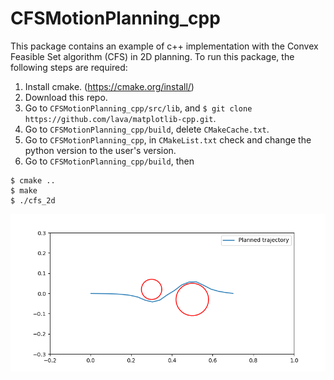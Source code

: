 # CFSMotionPlanning_cpp

This package contains an example of c++ implementation with the Convex Feasible Set algorithm (CFS) in 2D planning. 
To run this package, the following steps are required:
1. Install cmake. (https://cmake.org/install/)
2. Download this repo.
3. Go to `CFSMotionPlanning_cpp/src/lib`, and `$ git clone https://github.com/lava/matplotlib-cpp.git`.
4. Go to `CFSMotionPlanning_cpp/build`, delete `CMakeCache.txt`.
5. Go to `CFSMotionPlanning_cpp`, in `CMakeList.txt` check and change the python version to the user's version.
6. Go to `CFSMotionPlanning_cpp/build`, then
```
$ cmake ..
$ make
$ ./cfs_2d
```

![GitHub Logo](/build/path.png)
